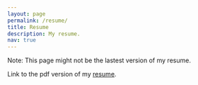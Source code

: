 ```yaml
---
layout: page
permalink: /resume/
title: Resume
description: My resume.
nav: true
---
```

Note: This page might not be the lastest version of my resume.

Link to the pdf version of my [resume](https://elvis-pan.github.io/assets/pdf/Yan_Pan_Resume.pdf).

